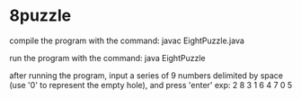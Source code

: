 8puzzle
=======

compile the program with the command: javac EightPuzzle.java

run the program with the command: java EightPuzzle

after running the program, input a series of 9 numbers delimited by space (use '0' to represent the empty hole), and press 'enter'
exp: 2 8 3 1 6 4 7 0 5
